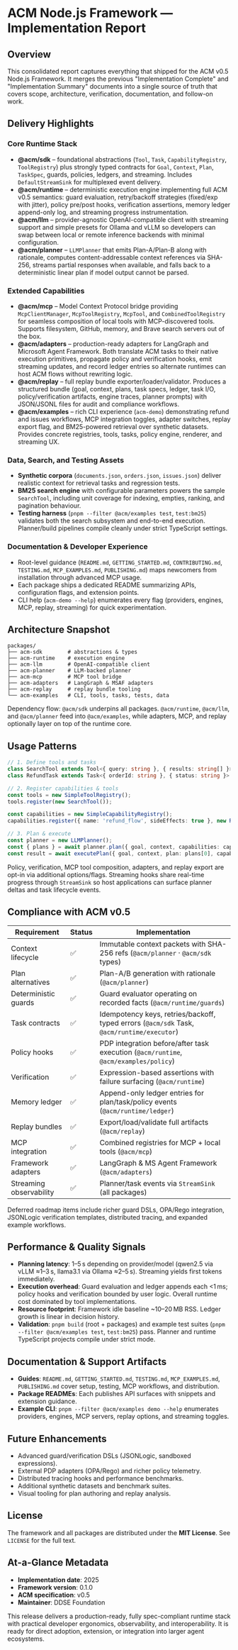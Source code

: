 # ACM Node.js Framework — Implementation Report

## Overview

This consolidated report captures everything that shipped for the ACM v0.5 Node.js Framework. It merges the previous "Implementation Complete" and "Implementation Summary" documents into a single source of truth that covers scope, architecture, verification, documentation, and follow-on work.

## Delivery Highlights

### Core Runtime Stack

- **@acm/sdk** – foundational abstractions (`Tool`, `Task`, `CapabilityRegistry`, `ToolRegistry`) plus strongly typed contracts for `Goal`, `Context`, `Plan`, `TaskSpec`, guards, policies, ledgers, and streaming. Includes `DefaultStreamSink` for multiplexed event delivery.
- **@acm/runtime** – deterministic execution engine implementing full ACM v0.5 semantics: guard evaluation, retry/backoff strategies (fixed/exp with jitter), policy pre/post hooks, verification assertions, memory ledger append-only log, and streaming progress instrumentation.
- **@acm/llm** – provider-agnostic OpenAI-compatible client with streaming support and simple presets for Ollama and vLLM so developers can swap between local or remote inference backends with minimal configuration.
- **@acm/planner** – `LLMPlanner` that emits Plan-A/Plan-B along with rationale, computes content-addressable context references via SHA-256, streams partial responses when available, and falls back to a deterministic linear plan if model output cannot be parsed.

### Extended Capabilities

- **@acm/mcp** – Model Context Protocol bridge providing `McpClientManager`, `McpToolRegistry`, `McpTool`, and `CombinedToolRegistry` for seamless composition of local tools with MCP-discovered tools. Supports filesystem, GitHub, memory, and Brave search servers out of the box.
- **@acm/adapters** – production-ready adapters for LangGraph and Microsoft Agent Framework. Both translate ACM tasks to their native execution primitives, propagate policy and verification hooks, emit streaming updates, and record ledger entries so alternate runtimes can host ACM flows without rewriting logic.
- **@acm/replay** – full replay bundle exporter/loader/validator. Produces a structured bundle (goal, context, plans, task specs, ledger, task I/O, policy/verification artifacts, engine traces, planner prompts) with JSON/JSONL files for audit and compliance workflows.
- **@acm/examples** – rich CLI experience (`acm-demo`) demonstrating refund and issues workflows, MCP integration toggles, adapter switches, replay export flag, and BM25-powered retrieval over synthetic datasets. Provides concrete registries, tools, tasks, policy engine, renderer, and streaming UX.

### Data, Search, and Testing Assets

- **Synthetic corpora** (`documents.json`, `orders.json`, `issues.json`) deliver realistic context for retrieval tasks and regression tests.
- **BM25 search engine** with configurable parameters powers the sample `SearchTool`, including unit coverage for indexing, empties, ranking, and pagination behaviour.
- **Testing harness** (`pnpm --filter @acm/examples test`, `test:bm25`) validates both the search subsystem and end-to-end execution. Planner/build pipelines compile cleanly under strict TypeScript settings.

### Documentation & Developer Experience

- Root-level guidance (`README.md`, `GETTING_STARTED.md`, `CONTRIBUTING.md`, `TESTING.md`, `MCP_EXAMPLES.md`, `PUBLISHING.md`) maps newcomers from installation through advanced MCP usage.
- Each package ships a dedicated README summarizing APIs, configuration flags, and extension points.
- CLI help (`acm-demo --help`) enumerates every flag (providers, engines, MCP, replay, streaming) for quick experimentation.

## Architecture Snapshot

```text
packages/
├── acm-sdk        # abstractions & types
├── acm-runtime    # execution engine
├── acm-llm        # OpenAI-compatible client
├── acm-planner    # LLM-backed planner
├── acm-mcp        # MCP tool bridge
├── acm-adapters   # LangGraph & MSAF adapters
├── acm-replay     # replay bundle tooling
└── acm-examples   # CLI, tools, tasks, tests, data
```

Dependency flow: `@acm/sdk` underpins all packages. `@acm/runtime`, `@acm/llm`, and `@acm/planner` feed into `@acm/examples`, while adapters, MCP, and replay optionally layer on top of the runtime core.

## Usage Patterns

```typescript
// 1. Define tools and tasks
class SearchTool extends Tool<{ query: string }, { results: string[] }> { /* ... */ }
class RefundTask extends Task<{ orderId: string }, { status: string }> { /* ... */ }

// 2. Register capabilities & tools
const tools = new SimpleToolRegistry();
tools.register(new SearchTool());

const capabilities = new SimpleCapabilityRegistry();
capabilities.register({ name: 'refund_flow', sideEffects: true }, new RefundTask());

// 3. Plan & execute
const planner = new LLMPlanner();
const { plans } = await planner.plan({ goal, context, capabilities: capabilities.list(), llm });
const result = await executePlan({ goal, context, plan: plans[0], capabilityRegistry: capabilities, toolRegistry: tools });
```

Policy, verification, MCP tool composition, adapters, and replay export are opt-in via additional options/flags. Streaming hooks share real-time progress through `StreamSink` so host applications can surface planner deltas and task lifecycle events.

## Compliance with ACM v0.5

| Requirement | Status | Implementation |
|-------------|--------|----------------|
| Context lifecycle | ✅ | Immutable context packets with SHA-256 refs (`@acm/planner` · `@acm/sdk` types) |
| Plan alternatives | ✅ | Plan-A/B generation with rationale (`@acm/planner`) |
| Deterministic guards | ✅ | Guard evaluator operating on recorded facts (`@acm/runtime/guards`) |
| Task contracts | ✅ | Idempotency keys, retries/backoff, typed errors (`@acm/sdk` Task, `@acm/runtime/executor`) |
| Policy hooks | ✅ | PDP integration before/after task execution (`@acm/runtime`, `@acm/examples/policy`) |
| Verification | ✅ | Expression-based assertions with failure surfacing (`@acm/runtime`) |
| Memory ledger | ✅ | Append-only ledger entries for plan/task/policy events (`@acm/runtime/ledger`) |
| Replay bundles | ✅ | Export/load/validate full artifacts (`@acm/replay`) |
| MCP integration | ✅ | Combined registries for MCP + local tools (`@acm/mcp`) |
| Framework adapters | ✅ | LangGraph & MS Agent Framework (`@acm/adapters`) |
| Streaming observability | ✅ | Planner/task events via `StreamSink` (all packages) |

Deferred roadmap items include richer guard DSLs, OPA/Rego integration, JSONLogic verification templates, distributed tracing, and expanded example workflows.

## Performance & Quality Signals

- **Planning latency**: 1–5 s depending on provider/model (qwen2.5 via vLLM ≈1–3 s, llama3.1 via Ollama ≈2–5 s). Streaming yields first tokens immediately.
- **Execution overhead**: Guard evaluation and ledger appends each <1 ms; policy hooks and verification bounded by user logic. Overall runtime cost dominated by tool implementations.
- **Resource footprint**: Framework idle baseline ~10–20 MB RSS. Ledger growth is linear in decision history.
- **Validation**: `pnpm build` (root + packages) and example test suites (`pnpm --filter @acm/examples test`, `test:bm25`) pass. Planner and runtime TypeScript projects compile under strict mode.

## Documentation & Support Artifacts

- **Guides**: `README.md`, `GETTING_STARTED.md`, `TESTING.md`, `MCP_EXAMPLES.md`, `PUBLISHING.md` cover setup, testing, MCP workflows, and distribution.
- **Package READMEs**: Each publishes API surfaces with snippets and extension guidance.
- **Example CLI**: `pnpm --filter @acm/examples demo --help` enumerates providers, engines, MCP servers, replay options, and streaming toggles.

## Future Enhancements

- Advanced guard/verification DSLs (JSONLogic, sandboxed expressions).
- External PDP adapters (OPA/Rego) and richer policy telemetry.
- Distributed tracing hooks and performance benchmarks.
- Additional synthetic datasets and benchmark suites.
- Visual tooling for plan authoring and replay analysis.

## License

The framework and all packages are distributed under the **MIT License**. See `LICENSE` for the full text.

## At-a-Glance Metadata

- **Implementation date**: 2025
- **Framework version**: 0.1.0
- **ACM specification**: v0.5
- **Maintainer**: DDSE Foundation

This release delivers a production-ready, fully spec-compliant runtime stack with practical developer ergonomics, observability, and interoperability. It is ready for direct adoption, extension, or integration into larger agent ecosystems.
